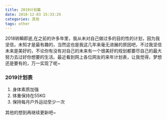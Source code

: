 ```yaml
---
title: 2019计划篇
date: 2018-12-03 15:33:29
categories: 其他
tags: other
---
```


2018转瞬即逝,在之前的许多年里，我从未对自己做过多的目的性的计划，因为我坚信，未知才是最有趣的，当然这也是我这几年来毫无进展的原因吧，不过我坚信未来是美好的，不论你有没有对自己的未来有一个很美好的规划都要尽自己的最大努力去过好你想要的生活。最近看到网上各位网友的来年计划表，让我觉得，梦想还是要有的，万一实现了呢~

### 2019计划表
1. 身体素质加强
2. 体重保持在55KG
3. 保持每月户外运动至少一次



其他的想到再继续更新吧~